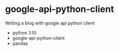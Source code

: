 # google-api-python-client
Writing a blog with google api python client

* python 3.10
* google-api-python-client
* pandas
